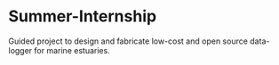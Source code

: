 # Summer-Internship
Guided project to design and fabricate low-cost and open source data-logger for marine estuaries.
